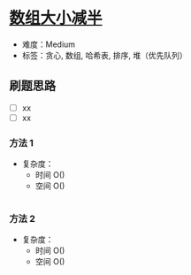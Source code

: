 # [数组大小减半](https://leetcode-cn.com/problems/reduce-array-size-to-the-half/)

- 难度：Medium
- 标签：贪心, 数组, 哈希表, 排序, 堆（优先队列）

## 刷题思路

- [ ] xx
- [ ] xx

### 方法 1

- 复杂度：
    - 时间 O()
    - 空间 O()

``` js

```

### 方法 2

- 复杂度：
    - 时间 O()
    - 空间 O()

``` js

```
